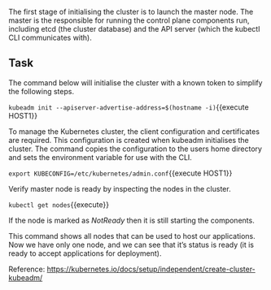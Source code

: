 The first stage of initialising the cluster is to launch the master node.  The master is the responsible for running the control plane components run, including etcd (the cluster database) and the API server (which the kubectl CLI communicates with).

## Task

The command below will initialise the cluster with a known token to simplify the following steps.

`kubeadm init --apiserver-advertise-address=$(hostname -i)`{{execute HOST1}}

To manage the Kubernetes cluster, the client configuration and certificates are required. This configuration is created when kubeadm initialises the cluster. The command copies the configuration to the users home directory and sets the environment variable for use with the CLI.

`export KUBECONFIG=/etc/kubernetes/admin.conf`{{execute HOST1}}

Verify master node is ready by inspecting the nodes in the cluster.

`kubectl get nodes`{{execute}}

If the node is marked as *NotReady* then it is still starting the components.

This command shows all nodes that can be used to host our applications. Now we have only one node, and we can see that it’s status is ready (it is ready to accept applications for deployment).

Reference: https://kubernetes.io/docs/setup/independent/create-cluster-kubeadm/